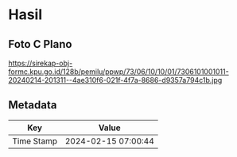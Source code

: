 # Hasil

## Foto C Plano

https://sirekap-obj-formc.kpu.go.id/128b/pemilu/ppwp/73/06/10/10/01/7306101001011-20240214-201311--4ae310f6-021f-4f7a-8686-d9357a794c1b.jpg


## Metadata

| Key        | Value               |
| ---------- | ------------------- |
| Time Stamp | 2024-02-15 07:00:44 |



